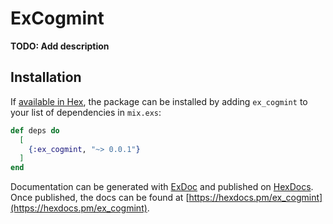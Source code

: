 # ExCogmint

**TODO: Add description**

## Installation

If [available in Hex](https://hex.pm/docs/publish), the package can be installed
by adding `ex_cogmint` to your list of dependencies in `mix.exs`:

```elixir
def deps do
  [
    {:ex_cogmint, "~> 0.0.1"}
  ]
end
```

Documentation can be generated with [ExDoc](https://github.com/elixir-lang/ex_doc)
and published on [HexDocs](https://hexdocs.pm). Once published, the docs can
be found at [https://hexdocs.pm/ex_cogmint](https://hexdocs.pm/ex_cogmint).
